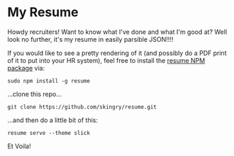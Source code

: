 My Resume
======

Howdy recruiters!  Want to know what I've done and what I'm good at?  Well look no further, it's my resume in easily parsible JSON!!!!

If you would like to see a pretty rendering of it (and possibly do a PDF print of it to put into your HR system), feel free to install the [resume NPM package](https://jsonresume.org/)  via:

`sudo npm install -g resume`

...clone this repo...

`git clone https://github.com/skingry/resume.git`

...and then do a little bit of this:

`resume serve --theme slick`

Et Voila!




